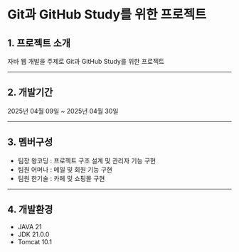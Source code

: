 # Git과 GitHub Study를 위한 프로젝트

## 1. 프로젝트 소개
자바 웹 개발을 주제로 Git과 GitHub Study를 위한 프로젝트
___

## 2. 개발기간
2025년 04월 09일 ~ 2025년 04월 30일
___

## 3. 멤버구성
* 팀장 왕코딩 : 프로젝트 구조 설계 및 관리자 기능 구현
* 팀원 어머나 : 메일 및 회원 기능 구현
* 팀원 한기술 : 카페 및 쇼핑몰 구현
___

## 4. 개발환경
- JAVA 21
- JDK 21.0.0
- Tomcat 10.1

